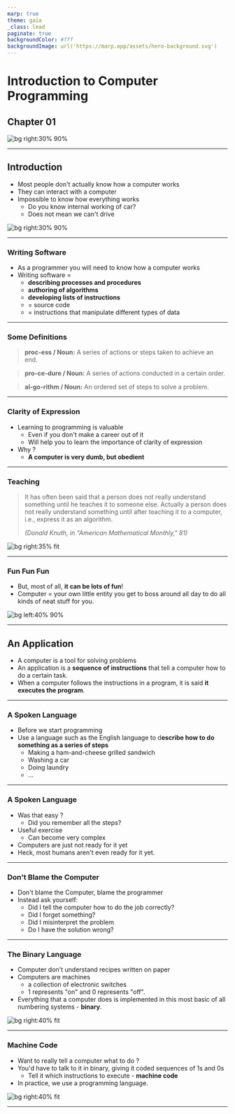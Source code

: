 ```yaml
---
marp: true
theme: gaia
_class: lead
paginate: true
backgroundColor: #fff
backgroundImage: url('https://marp.app/assets/hero-background.svg')
---
```


# **Introduction to Computer Programming**

## Chapter 01

![bg right:30% 90%](./img/how_does_it_work.png)

---

## Introduction

- Most people don't actually know how a computer works
- They can interact with a computer
- Impossible to know how everything works
  - Do you know internal working of car?
  - Does not mean we can't drive

![bg right:30% 90%](./img/engine.png)
<!-- Source: https://www.buyautoinsurance.com/how-do-car-engines-work/ -->

---

### Writing Software

- As a programmer you will need to know how a computer works
- Writing software = 
  - **describing processes and procedures**
  - **authoring of algorithms**
  - **developing lists of instructions**
  - = source code
  - = instructions that manipulate different types of data

---

### Some Definitions

> **proc-ess / Noun:** A series of actions or steps taken to achieve an end.

> **pro-ce-dure / Noun:** A series of actions conducted in a certain order.

> **al-go-rithm / Noun:** An ordered set of steps to solve a problem.

---

### Clarity of Expression

- Learning to programming is valuable
  - Even if you don't make a career out of it
  - Will help you to learn the importance of clarity of expression
- Why ?
  - **A computer is very dumb, but obedient**

---

### Teaching

> It has often been said that a person does not really understand something until he teaches it to someone else. Actually a person does not really understand something until after teaching it to a computer, i.e., express it as an algorithm.
> 
> *(Donald Knuth, in "American Mathematical Monthly," 81)*

![bg right:35% fit](./img/don_knoth.jpg)

---

### Fun Fun Fun

- But, most of all, **it can be lots of fun**!
- Computer = your own little entity you get to boss around all day to do all kinds of neat stuff for you.

![bg left:40% 90%](./img/coding-is-poetry.jpg)

---

## An Application

- A computer is a tool for solving problems
- An application is a **sequence of instructions** that tell a computer how to do a certain task.
- When a computer follows the instructions in a program, it is said **it executes the program**.

---

### A Spoken Language

- Before we start programming
- Use a language such as the English language to d**escribe how to do something as a series of steps**
  - Making a ham-and-cheese grilled sandwich
  - Washing a car
  - Doing laundry
  - ...

---

### A Spoken Language

- Was that easy ?
  - Did you remember all the steps?
- Useful exercise
  - Can become very complex
- Computers are just not ready for it yet
- Heck, most humans aren't even ready for it yet.

---

### Don't Blame the Computer

- Don't blame the Computer, blame the programmer
- Instead ask yourself:
  - Did I tell the computer how to do the job correctly?
  - Did I forget something?
  - Did I misinterpret the problem
  - Do I have the solution wrong?

---

### The Binary Language

- Computer don't understand recipes written on paper
- Computers are machines
  - a collection of electronic switches
  - 1 represents "on" and 0 represents "off".
- Everything that a computer does is implemented in this most basic of all numbering systems - **binary**.

![bg right:40% fit](./img/binary.png)

---

### Machine Code

- Want to really tell a computer what to do ?
- You'd have to talk to it in binary, giving it coded sequences of 1s and 0s
  - Tell it which instructions to execute - **machine code**
- In practice, we use a programming language.

![bg right:40% fit](./img/hex-editor.png)

---

